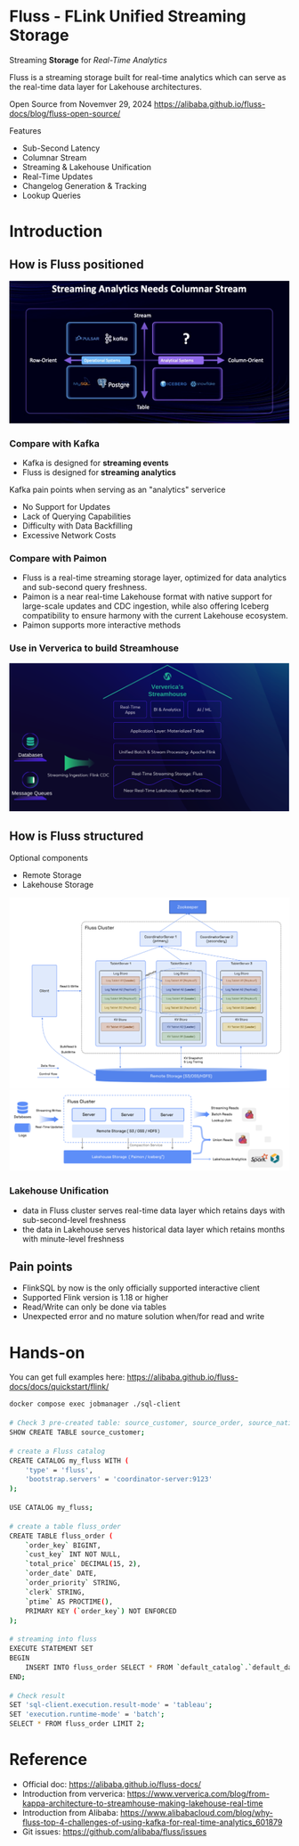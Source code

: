 # Fluss - FLink Unified Streaming Storage
Streaming **Storage** for _Real-Time Analytics_

Fluss is a streaming storage built for real-time analytics which can serve as the real-time data layer for Lakehouse architectures.

Open Source from Novemver 29, 2024
https://alibaba.github.io/fluss-docs/blog/fluss-open-source/

Features
- Sub-Second Latency
- Columnar Stream
- Streaming & Lakehouse Unification
- Real-Time Updates
- Changelog Generation & Tracking
- Lookup Queries


# Introduction
## How is Fluss positioned
![positioning](assets/position.png)

### Compare with Kafka
- Kafka is designed for **streaming events** 
- Fluss is designed for **streaming analytics**

Kafka pain points when serving as an "analytics" serverice
- No Support for Updates
- Lack of Querying Capabilities
- Difficulty with Data Backfilling
- Excessive Network Costs

### Compare with Paimon
- Fluss is a real-time streaming storage layer, optimized for data analytics and sub-second query freshness.
- Paimon is a near real-time Lakehouse format with native support for large-scale updates and CDC ingestion, while also offering Iceberg compatibility to ensure harmony with the current Lakehouse ecosystem.
- Paimon supports more interactive methods

### Use in Ververica to build Streamhouse

![streamhouse](assets/ververica-streamhouse.png)

## How is Fluss structured
Optional components
- Remote Storage
- Lakehouse Storage

![structure](assets/structure.png)
![structure-overview](assets/structure-overview.png)

### Lakehouse Unification
- data in Fluss cluster serves real-time data layer which retains days with sub-second-level freshness
- the data in Lakehouse serves historical data layer which retains months with minute-level freshness

## Pain points
- FlinkSQL by now is the only officially supported interactive client
- Supported Flink version is 1.18 or higher
- Read/Write can only be done via tables
- Unexpected error and no mature solution when/for read and write

# Hands-on
You can get full examples here: https://alibaba.github.io/fluss-docs/docs/quickstart/flink/

```bash
docker compose exec jobmanager ./sql-client

# Check 3 pre-created table: source_customer, source_order, source_nation
SHOW CREATE TABLE source_customer;

# create a Fluss catalog
CREATE CATALOG my_fluss WITH (
    'type' = 'fluss',
    'bootstrap.servers' = 'coordinator-server:9123'
);

USE CATALOG my_fluss;

# create a table fluss_order
CREATE TABLE fluss_order (
    `order_key` BIGINT,
    `cust_key` INT NOT NULL,
    `total_price` DECIMAL(15, 2),
    `order_date` DATE,
    `order_priority` STRING,
    `clerk` STRING,
    `ptime` AS PROCTIME(),
    PRIMARY KEY (`order_key`) NOT ENFORCED
);

# streaming into fluss
EXECUTE STATEMENT SET
BEGIN
    INSERT INTO fluss_order SELECT * FROM `default_catalog`.`default_database`.source_order;
END;

# Check result
SET 'sql-client.execution.result-mode' = 'tableau';
SET 'execution.runtime-mode' = 'batch';
SELECT * FROM fluss_order LIMIT 2;
```


# Reference
- Official doc: https://alibaba.github.io/fluss-docs/
- Introduction from ververica: https://www.ververica.com/blog/from-kappa-architecture-to-streamhouse-making-lakehouse-real-time
- Introduction from Alibaba: https://www.alibabacloud.com/blog/why-fluss-top-4-challenges-of-using-kafka-for-real-time-analytics_601879
- Git issues: https://github.com/alibaba/fluss/issues
